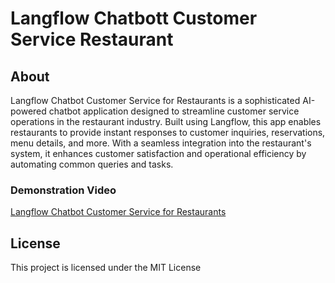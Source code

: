 # Langflow Chatbott Customer Service Restaurant

## About
Langflow Chatbot Customer Service for Restaurants is a sophisticated AI-powered chatbot application designed to streamline customer service operations in the restaurant industry. Built using Langflow, this app enables restaurants to provide instant responses to customer inquiries, reservations, menu details, and more. With a seamless integration into the restaurant's system, it enhances customer satisfaction and operational efficiency by automating common queries and tasks.

### Demonstration Video
[Langflow Chatbot Customer Service for Restaurants](https://youtu.be/_QA_xgxqEI8)

## License
This project is licensed under the MIT License

